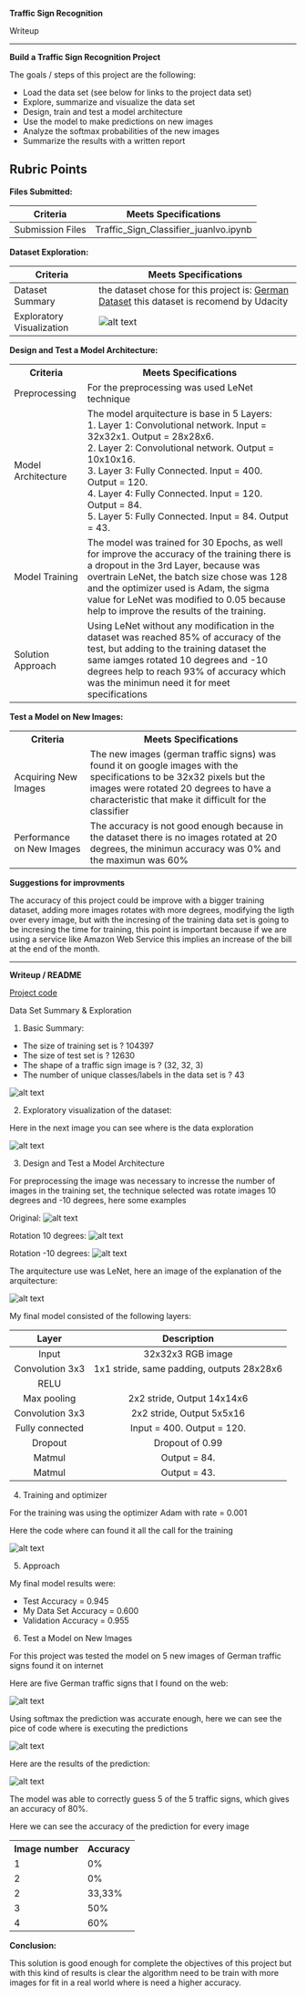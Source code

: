 **Traffic Sign Recognition** 

Writeup

---

**Build a Traffic Sign Recognition Project**

The goals / steps of this project are the following:
* Load the data set (see below for links to the project data set)
* Explore, summarize and visualize the data set
* Design, train and test a model architecture
* Use the model to make predictions on new images
* Analyze the softmax probabilities of the new images
* Summarize the results with a written report


[//]: # (Image References)

[image1]: ./examples/visualization.jpg "Visualization"
[image2]: ./examples/grayscale.jpg "Grayscaling"
[image3]: ./examples/random_noise.jpg "Random Noise"
[image4]: ./traffic_images/9.jpg "Traffic Sign 30Km/h"
[image5]: ./traffic_images/children_crossing.jpg "Childrens crossing"
[image6]: ./traffic_images/no_entry.jpg "No Entry"
[image7]: ./traffic_images/no_truck_passing.jpg "No truck passing"
[image8]: ./traffic_images/right_turn.jpg "Right turn"
[image9]: ./examples/traffic_signs_examples.png "Example Data"
[image10]: ./code_images/1.png
[image11]: ./code_images/2.png
[image12]: ./code_images/6.png "Original"
[image13]: ./code_images/7.png "Rotation 10 degrees"
[image14]: ./code_images/8.png "Rotation -10 degrees"
[image15]: ./code_images/lenet.png "LeNet"
[image16]: ./code_images/3.png
[image17]: ./code_images/14.png
[image18]: ./code_images/15.png



## Rubric Points


<b>Files Submitted:</b>

| Criteria            |   Meets Specifications                |
|---------------------|---------------------------------------|
| Submission Files    | Traffic_Sign_Classifier_juanlvo.ipynb |



<b>Dataset Exploration:</b>

| Criteria            |   Meets Specifications                |
|---------------------|---------------------------------------|
| Dataset Summary     | the dataset chose for this project is: [German Dataset](https://d17h27t6h515a5.cloudfront.net/topher/2017/February/5898cd6f_traffic-signs-data/traffic-signs-data.zip) this dataset is recomend by Udacity |
|Exploratory Visualization| ![alt text][image9] |


<b>Design and Test a Model Architecture:</b>

<table>
    <tr>
        <th>Criteria</th>
        <th>Meets Specifications</th>
    <tr>
    <tr>
        <td>Preprocessing</td>
        <td>For the preprocessing was used LeNet technique</td>
    </tr>
    <tr>
        <td>Model Architecture</td>
        <td>The model arquitecture is base in 5 Layers: <br/> 
            1. Layer 1: Convolutional network. Input = 32x32x1. Output = 28x28x6. <br/> 
            2. Layer 2: Convolutional network. Output = 10x10x16. <br/> 
            3. Layer 3: Fully Connected. Input = 400. Output = 120. <br/> 
            4. Layer 4: Fully Connected. Input = 120. Output = 84. <br/> 
            5. Layer 5: Fully Connected. Input = 84. Output = 43.<br/> </td>
    </tr>
    <tr>
        <td>Model Training</td>
        <td>The model was trained for 30 Epochs, as well for improve the accuracy of the training there is a dropout in the 3rd Layer, because was overtrain LeNet, the batch size chose was 128 and the optimizer used is Adam, the sigma value for LeNet was modified to 0.05 because help to improve the results of the training.</td>
    </tr>
    <tr>
        <td>Solution Approach</td>
        <td>Using LeNet without any modification in the dataset was reached 85% of accuracy of the test, but adding to the training dataset the same iamges rotated 10 degrees and -10 degrees help to reach 93% of accuracy which was the minimun need it for meet specifications</td>
    </tr>
</table>



<b>Test a Model on New Images:</b>

<table>
    <tr>
        <th>Criteria</th>
        <th>Meets Specifications</th>
    </tr>
    <tr>
        <td>Acquiring New Images</td>
        <td>The new images (german traffic signs) was found it on google images with the specifications to be 32x32 pixels but the images were rotated 20 degrees to have a characteristic that make it difficult for the classifier</td>
    </tr>
    <tr>
        <td>Performance on New Images</td>
        <td>The accuracy is not good enough because in the dataset there is no images rotated at 20 degrees, the minimun accuracy was 0% and the maximun was 60%</td>
    </tr>
</table>

<b>Suggestions for improvments</b>

The accuracy of this project could be improve with a bigger training dataset, adding more images rotates with more degrees, modifying the ligth over every image, but with the incresing of the training data set is going to be incresing the time for training, this point is important because if we are using a service like Amazon Web Service this implies an increase of the bill at the end of the month.



---
<b>Writeup / README </b>


[Project code](https://github.com/juanlvo/CarND-Traffic-Sign-Classifier-Project/blob/master/Traffic_Sign_Classifier_juanlvo.ipynb)

Data Set Summary & Exploration

1. Basic Summary:

* The size of training set is ? 104397
* The size of test set is ? 12630
* The shape of a traffic sign image is ? (32, 32, 3)
* The number of unique classes/labels in the data set is ? 43

![alt text][image10]

2. Exploratory visualization of the dataset: 

Here in the next image you can see where is the data exploration

![alt text][image11]

3. Design and Test a Model Architecture

For preprocessing the image was necessary to incresse the number of images in the training set, the technique selected was rotate images 10 degrees and -10 degrees, here some examples

Original:
![alt text][image12]

Rotation 10 degrees:
![alt text][image13]

Rotation -10 degrees:
![alt text][image14]

The arquitecture use was LeNet, here an image of the explanation of the arquitecture:

![alt text][image15]


My final model consisted of the following layers:

| Layer         		|     Description	        					| 
|:---------------------:|:---------------------------------------------:| 
| Input         		| 32x32x3 RGB image   							| 
| Convolution 3x3     	| 1x1 stride, same padding, outputs 28x28x6 	|
| RELU					|												|
| Max pooling	      	| 2x2 stride,  Output 14x14x6 				|
| Convolution 3x3	    | 2x2 stride,  Output 5x5x16					|
| Fully connected		| Input = 400. Output = 120.				|
| Dropout       		| Dropout of 0.99				|
| Matmul        		| Output = 84.				|
| Matmul        		| Output = 43.				|
 

4. Training and optimizer

For the training was using the optimizer Adam with rate = 0.001

Here the code where can found it all the call for the training

![alt text][image16]

5. Approach

My final model results were:
 * Test Accuracy = 0.945
 * My Data Set Accuracy = 0.600
 * Validation Accuracy = 0.955


6. Test a Model on New Images

For this project was tested the model on 5 new images of German traffic signs found it on internet

Here are five German traffic signs that I found on the web:

![alt text][image4] 

Using softmax the prediction was accurate enough, here we can see the pice of code where is executing the predictions

![alt text][image17]

Here are the results of the prediction:

![alt text][image18]


The model was able to correctly guess 5 of the 5 traffic signs, which gives an accuracy of 80%. 

Here we can see the accuracy of the prediction for every image

<table>
    <tr>
        <th>Image number</th>
        <th>Accuracy</th>
    </tr>
    <tr>
        <td>1</td>
        <td>0%</td>
    </tr>
    <tr>
        <td>2</td>
        <td>0%</td>
    </tr>    
    <tr>
        <td>2</td>
        <td>33,33%</td>
    </tr>   
    <tr>
        <td>3</td>
        <td>50%</td>
    </tr>    
    <tr>
        <td>4</td>
        <td>60%</td>
    </tr>      
</table>



<b>Conclusion:</b>

This solution is good enough for complete the objectives of this project but with this kind of results is clear the algorithm need to be train with more images for fit in a real world where is need a higher accuracy.